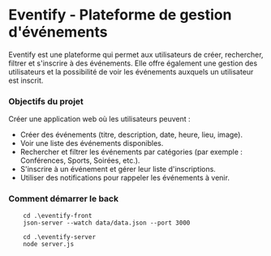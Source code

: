 # Eventify - Plateforme de gestion d'événements

Eventify est une plateforme qui permet aux utilisateurs de créer, rechercher, filtrer et s'inscrire à des événements. Elle offre également une gestion des utilisateurs et la possibilité de voir les événements auxquels un utilisateur est inscrit.

### Objectifs du projet

Créer une application web où les utilisateurs peuvent :

- Créer des événements (titre, description, date, heure, lieu, image).
- Voir une liste des événements disponibles.
- Rechercher et filtrer les événements par catégories (par exemple : Conférences, Sports, Soirées, etc.).
- S'inscrire à un événement et gérer leur liste d'inscriptions.
- Utiliser des notifications pour rappeler les événements à venir.

### Comment démarrer le back 

```
    cd .\eventify-front
    json-server --watch data/data.json --port 3000

    cd .\eventify-server
    node server.js
``` 
